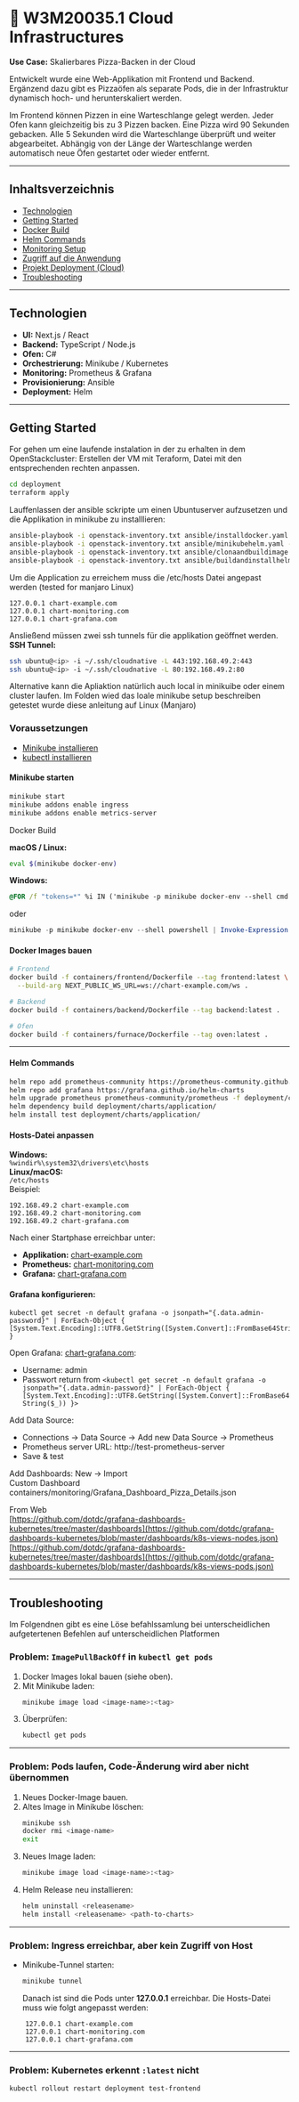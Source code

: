 # 🍕 W3M20035.1 Cloud Infrastructures  
**Use Case:** Skalierbares Pizza-Backen in der Cloud

Entwickelt wurde eine Web-Applikation mit Frontend und Backend. Ergänzend dazu gibt es Pizzaöfen als separate Pods, die in der Infrastruktur dynamisch hoch- und herunterskaliert werden.

Im Frontend können Pizzen in eine Warteschlange gelegt werden. Jeder Ofen kann gleichzeitig bis zu 3 Pizzen backen. Eine Pizza wird 90 Sekunden gebacken. Alle 5 Sekunden wird die Warteschlange überprüft und weiter abgearbeitet. Abhängig von der Länge der Warteschlange werden automatisch neue Öfen gestartet oder wieder entfernt.

---

## Inhaltsverzeichnis
- [Technologien](#️-technologien)
- [Getting Started](#-getting-started)
- [Docker Build](#-docker-build)
- [Helm Commands](#-helm-commands)
- [Monitoring Setup](#-monitoring-setup)
- [Zugriff auf die Anwendung](#-zugriff-auf-die-anwendung)
- [Projekt Deployment (Cloud)](#-projekt-deployment-cloud)
- [Troubleshooting](#-troubleshooting)
---

## Technologien  
- **UI:** Next.js / React  
- **Backend:** TypeScript / Node.js  
- **Ofen:** C#  
- **Orchestrierung:** Minikube / Kubernetes  
- **Monitoring:** Prometheus & Grafana  
- **Provisionierung:** Ansible  
- **Deployment:** Helm  

---

## Getting Started  

For gehen um eine laufende instalation in der zu erhalten in dem OpenStackcluster:
Erstellen der VM mit Teraform, Datei mit den entsprechenden rechten anpassen. 
```bash
cd deployment
terraform apply
```
Lauffenlassen der ansible sckripte um einen Ubuntuserver aufzusetzen und die Applikation in minikube zu installlieren:

```bash
ansible-playbook -i openstack-inventory.txt ansible/installdocker.yaml -key-file "<path_to_key>"
ansible-playbook -i openstack-inventory.txt ansible/minikubehelm.yaml -key-file "<path_to_key>"
ansible-playbook -i openstack-inventory.txt ansible/clonaandbuildimage.yaml -key-file "<path_to_key>"
ansible-playbook -i openstack-inventory.txt ansible/buildandinstallhelm.yaml -key-file "<path_to_key>"
```

Um die Application zu erreichem  muss die /etc/hosts Datei angepast werden (tested for manjaro Linux)
```
127.0.0.1 chart-example.com
127.0.0.1 chart-monitoring.com
127.0.0.1 chart-grafana.com
```

Ansließend müssen zwei ssh tunnels für die applikation geöffnet werden.
**SSH Tunnel:**  
```bash
ssh ubuntu@<ip> -i ~/.ssh/cloudnative -L 443:192.168.49.2:443
ssh ubuntu@<ip> -i ~/.ssh/cloudnative -L 80:192.168.49.2:80
```
Alternative kann die Apliaktion natürlich auch local in minikuibe oder einem cluster laufen. Im Folden wied das loale minikube setup beschreiben getestet wurde diese anleitung auf Linux (Manjaro)
### Voraussetzungen  
- [Minikube installieren](https://minikube.sigs.k8s.io/docs/start/)  
- [kubectl installieren](https://kubernetes.io/docs/tasks/tools/)  

#### Minikube starten  
```bash
minikube start
minikube addons enable ingress
minikube addons enable metrics-server
```

 Docker Build  

**macOS / Linux:**  
```bash
eval $(minikube docker-env)
```

**Windows:**  
```cmd
@FOR /f "tokens=*" %i IN ('minikube -p minikube docker-env --shell cmd') DO @%i
```
oder  
```powershell
minikube -p minikube docker-env --shell powershell | Invoke-Expression
```

#### Docker Images bauen  
```bash
# Frontend
docker build -f containers/frontend/Dockerfile --tag frontend:latest \
  --build-arg NEXT_PUBLIC_WS_URL=ws://chart-example.com/ws .

# Backend
docker build -f containers/backend/Dockerfile --tag backend:latest .

# Ofen
docker build -f containers/furnace/Dockerfile --tag oven:latest .
```

---

#### Helm Commands  

```bash
helm repo add prometheus-community https://prometheus-community.github.io/helm-charts
helm repo add grafana https://grafana.github.io/helm-charts
helm upgrade prometheus prometheus-community/prometheus -f deployment/charts/apllication/values.yaml
helm dependency build deployment/charts/application/
helm install test deployment/charts/application/
```

#### Hosts-Datei anpassen

**Windows:**  
`%windir%\system32\drivers\etc\hosts`  
**Linux/macOS:**  
`/etc/hosts`  
Beispiel:  
```
192.168.49.2 chart-example.com
192.168.49.2 chart-monitoring.com
192.168.49.2 chart-grafana.com
```
Nach einer Startphase erreichbar unter:  
-  **Applikation:** [chart-example.com](http://chart-example.com)  
-  **Prometheus:** [chart-monitoring.com](http://chart-monitoring.com)  
-  **Grafana:** [chart-grafana.com](http://chart-grafana.com)  


#### Grafana konfigurieren:
```
kubectl get secret -n default grafana -o jsonpath="{.data.admin-password}" | ForEach-Object { [System.Text.Encoding]::UTF8.GetString([System.Convert]::FromBase64String($_)) }
```

Open Grafana: [chart-grafana.com](http://chart-grafana.com):

- Username: admin
- Passwort return from ```<kubectl get secret -n default grafana -o jsonpath="{.data.admin-password}" | ForEach-Object { [System.Text.Encoding]::UTF8.GetString([System.Convert]::FromBase64String($_)) }>```

Add Data Source:
- Connections -> Data Source -> Add new Data Source -> Prometheus  
- Prometheus server URL: http://test-prometheus-server  
- Save & test  

Add Dashboards:
New -> Import  
Custom Dashboard  
containers/monitoring/Grafana_Dashboard_Pizza_Details.json  

From Web  
[https://github.com/dotdc/grafana-dashboards-kubernetes/tree/master/dashboards](https://github.com/dotdc/grafana-dashboards-kubernetes/blob/master/dashboards/k8s-views-nodes.json)  
[https://github.com/dotdc/grafana-dashboards-kubernetes/tree/master/dashboards](https://github.com/dotdc/grafana-dashboards-kubernetes/blob/master/dashboards/k8s-views-pods.json)  


---
## Troubleshooting  
Im Folgendnen gibt es eine Löse befahlssamlung bei unterscheidlichen aufgetertenen Befehlen auf unterscheidlichen Platformen
### Problem: `ImagePullBackOff` in `kubectl get pods`  
1. Docker Images lokal bauen (siehe oben).  
2. Mit Minikube laden:  
   ```bash
   minikube image load <image-name>:<tag>
   ```  
3. Überprüfen:  
   ```bash
   kubectl get pods
   ```
---
### Problem: Pods laufen, Code-Änderung wird aber nicht übernommen  
1. Neues Docker-Image bauen.  
2. Altes Image in Minikube löschen:  
   ```bash
   minikube ssh
   docker rmi <image-name>
   exit
   ```
3. Neues Image laden:  
   ```bash
   minikube image load <image-name>:<tag>
   ```
4. Helm Release neu installieren:  
   ```bash
   helm uninstall <releasename>
   helm install <releasename> <path-to-charts>
   ```
---
### Problem: Ingress erreichbar, aber kein Zugriff von Host  
- Minikube-Tunnel starten:  
  ```bash
  minikube tunnel
  ```
  Danach ist sind die Pods unter **127.0.0.1** erreichbar. Die Hosts-Datei muss wie folgt angepasst werden:

```
    127.0.0.1 chart-example.com
    127.0.0.1 chart-monitoring.com
    127.0.0.1 chart-grafana.com

```

---
### Problem: Kubernetes erkennt `:latest` nicht  
```bash
kubectl rollout restart deployment test-frontend
```

